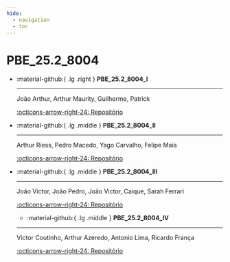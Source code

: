 ```yaml
---
hide:
  - navigation
  - toc
---  
```


# PBE_25.2_8004


<div class="grid cards" markdown>

-   :material-github:{ .lg .right } __PBE_25.2_8004_I__

    ---

    João Arthur, Arthur Maurity, Guilherme, Patrick

    [:octicons-arrow-right-24: Repositório](https://github.com/Projetos-de-Extensao/PBE_25.2_8004_I)

-   :material-github:{ .lg .middle } __PBE_25.2_8004_II__

    ---

    Arthur Riess, Pedro Macedo, Yago Carvalho, Felipe Maia

    [:octicons-arrow-right-24: Repositório](https://github.com/Projetos-de-Extensao/PBE_25.2_8004_II)


-   :material-github:{ .lg .middle } __PBE_25.2_8004_III__

    ---

    João Victor, João Pedro, João Victor, Caique, Sarah Ferrari

    [:octicons-arrow-right-24: Repositório](https://github.com/Projetos-de-Extensao/PBE_25.2_8004_III)

    -   :material-github:{ .lg .middle } __PBE_25.2_8004_IV__

    ---

    Victor Coutinho, Arthur Azeredo, Antonio Lima, Ricardo França

    [:octicons-arrow-right-24: Repositório](https://github.com/Projetos-de-Extensao/PBE_25.2_8004_IV
    )

</div>


